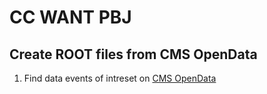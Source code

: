 # CC WANT PBJ
## Create ROOT files from CMS OpenData
1. 	Find data events of intreset on [CMS OpenData](https://https://opendata.cern.ch/)
